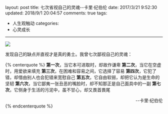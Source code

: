 layout: post
title: 七次省视自己的灵魂--卡里·纪伯伦
date: 2017/3/21 9:52:30
updated: 2018/9/1 20:04:57
comments: true
tags:
- 人生观触动
categories:
- 心灵成长

---
<img src="https://eisenhao.coding.net/p/eisenhao/d/eisenhao/git/raw/master/uploads/Save-your-soul-seven-times.jpg" class="full-image" />

发现自己的缺点并直视才是真的勇士。我曾七次鄙视自己的灵魂：
<!-- more -->

{% centerquote %}
**第一次**，当它本可进取时，却故作谦卑
**第二次**，当它在空虚时，用爱欲来填充
**第三次**，在困难和容易之间，它选择了容易
**第四次**，它犯了错，却借由别人也会犯错来宽慰自己
**第五次**，它自由软弱，却把它认为是生命的坚韧
**第六次**，当它鄙夷一张丑恶的嘴脸时，却不知那正是自己面具中的一副
**第七次**，它侧身于生活的污泥中，虽不甘心，却又畏首畏尾
<div align = right>--卡里·纪伯伦</div>
{% endcenterquote %}
